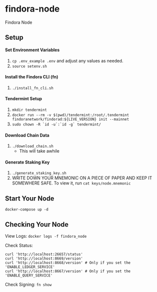 # findora-node
Findora Node

## Setup

#### Set Environment Variables
1) `cp .env_example .env` and adjust any values as needed.
2) `source setenv.sh`

#### Install the Findora CLI (fn)
1) `./install_fn_cli.sh`

#### Tendermint Setup
1) `mkdir tendermint`
2) `docker run --rm -v $(pwd)/tendermint:/root/.tendermint findoranetwork/findorad:${LIVE_VERSION} init --mainnet`
3) `` sudo chown -R `id -u`:`id -g` tendermint/ ``

#### Download Chain Data
1) `./download_chain.sh`
    - This will take awhile

#### Generate Staking Key
1) `./generate_staking_key.sh`
2) WRITE DOWN YOUR MNEMONIC ON A PIECE OF PAPER AND KEEP IT SOMEWHERE SAFE. To view it, run `cat keys/node.mnemonic`

## Start Your Node
`docker-compose up -d`

## Checking Your Node
View Logs: `docker logs -f findora_node`

Check Status:
```
curl 'http://localhost:26657/status'
curl 'http://localhost:8669/version'
curl 'http://localhost:8668/version' # Only if you set the 'ENABLE_LEDGER_SERVICE'
curl 'http://localhost:8667/version' # Only if you set the 'ENABLE_QUERY_SERVICE'
```
Check Signing:
`fn show`